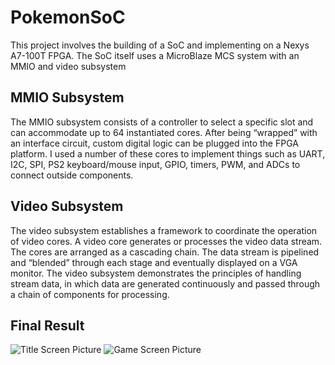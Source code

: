 # PokemonSoC
This project involves the building of a SoC and implementing on a Nexys A7-100T FPGA. The SoC itself uses a MicroBlaze MCS system with an MMIO and video subsystem
## MMIO Subsystem
The MMIO subsystem consists of a controller to select a specific slot and can accommodate up to 64 instantiated cores. After being “wrapped” with an interface circuit, custom digital logic can be plugged into the FPGA platform. I used a number of these cores to implement things such as UART, I2C, SPI, PS2 keyboard/mouse input, GPIO, timers, PWM, and ADCs to connect outside components.
## Video Subsystem
The video subsystem establishes a framework to coordinate the operation of video cores. A video core generates or processes the video data stream. The cores are arranged as a cascading chain. The data stream is pipelined and “blended” through each stage and eventually displayed on a VGA monitor. The video subsystem demonstrates the principles of handling stream data, in which data are generated continuously and passed through a chain of components for processing.
## Final Result
![Title Screen Picture](https://github.com/csianturi/PokemonSoC/blob/main/PokemonSoC/Images/pokemongame.jpg?raw=true)
![Game Screen Picture](PokemonSoC/Images/pokemongame.jpg)
